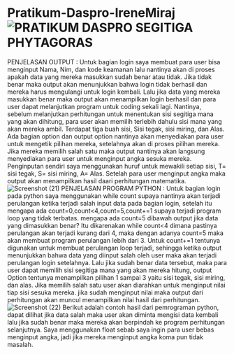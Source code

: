 # Pratikum-Daspro-IreneMiraj![PRATIKUM DASPRO SEGITIGA PHYTAGORAS](https://github.com/IreneMNS/Pratikum-Daspro-IreneMiraj/assets/144671469/49c463bb-cbba-4beb-a28e-5c1bfbfe03f2)
PENJELASAN OUTPUT :
Untuk bagian login saya membuat para user bisa menginput Nama, Nim, dan kode keamanan lalu nantinya akan di proses apakah data yang mereka masukkan sudah benar atau tidak. Jika tidak benar maka output akan menunjukkan bahwa login tidak berhasil dan mereka harus mengulangi untuk login kembali.
Lalu jika data yang mereka masukkan benar maka output akan menampilkan login berhasil dan para user dapat melanjutkan program untuk coding sekali lagi. Nantinya, sebelum melanjutkan perhitungan untuk menentukan sisi segitiga mana yang akan dihitung, para user akan memilih terlebih dahulu sisi mana yang akan mereka ambil.
Terdapat tiga buah sisi, Sisi tegak, sisi miring, dan Alas. Ada bagian option dan output option nantinya akan menyediakan para user untuk mengetik pilihan mereka, setelahnya akan di proses pilihan mereka. Jika mereka memilih salah satu maka output nantinya akan langsung menyediakan para user untuk menginput angka sesuka mereka.
Penginputan sendiri saya menggunakan huruf untuk mewakili setiap sisi, T= sisi tegak, S= sisi miring, A= Alas. Setelah para user menginput angka maka output akan menampilkan hasil daari perhitungan matematika.
![Screenshot (21)](https://github.com/IreneMNS/Pratikum-Daspro-IreneMiraj/assets/144671469/aeebd562-562f-4380-8786-4c1b0212fb8f)
PENJELASAN PROGRAM PYTHON :
Untuk bagian login pada python saya menggunakan while count supaya nantinya akan terjadi perulangan ketika terjadi salah input data pada bagian login, setelah itu mengapa ada count=0,count<4,count=5,count+=1 supaya terjadi program loop yang tidak terbatas.
mengapa ada count=5 dibawah output jika data yang dimasukkan benar? Itu dikarenakan while count<4 dimana pastinya perulangan akan terjadi kurang dari 4, maka dengan adanya count=5 maka akan membuat program perulangan lebih dari 3.
Untuk count+=1 tentunya digunakan untuk membuat perulangan loop terjadi, sehingga ketika output menunjukkan bahwa data yang diinput salah oleh user maka akan terjadi perulangan login setelahnya.
Lalu jika sudah benar data tersebut, maka para user dapat memilih sisi segitiga mana yang akan mereka hitung, output Option tentunya menampilkan pilihan 1 sampai 3 yaitu sisi tegak, sisi miring, dan alas. Jika memilih salah satu user akan diarahkan untuk menginput nilai tiap sisi sesuka mereka.
jika sudah menginput nilai maka output dari perhitungan akan muncul menampilkan nilai hasil dari perhitungan.
![Screenshot (22)](https://github.com/IreneMNS/Pratikum-Daspro-IreneMiraj/assets/144671469/8d0a67cb-91ef-4f81-a7dc-49bbaa814639)
Berikut adalah contoh hasil dari pemrograman python, dapat dilihat jika data salah maka user akan diminta mengisi data kembali lalu jika sudah benar maka mereka akan berpindah ke program perhitungan selanjutnya.
Saya menggunakan float sebab saya ingin para user bebas menginput angka, jadi jika mereka menginput angka koma pun tidak masalah.
